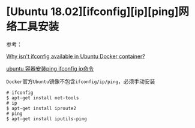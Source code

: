 
# [Ubuntu 18.02][ifconfig][ip][ping]网络工具安装

参考：

[Why isn't ifconfig available in Ubuntu Docker container?](https://serverfault.com/questions/613528/why-isnt-ifconfig-available-in-ubuntu-docker-container)

[ubuntu 容器安装ping ifconfig ip命令](https://www.cnblogs.com/S--S/p/7209682.html)

`Docker`官方`Ubuntu`镜像不包含`ifconfig/ip/ping`，必须手动安装

```
# ifconfig
$ apt-get install net-tools
# ip
$ apt-get install iproute2
# ping
$ apt-get install iputils-ping
```